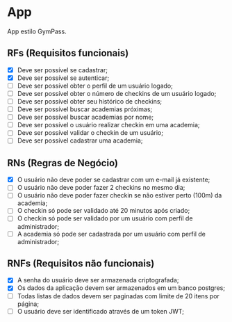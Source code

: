 # App

App estilo GymPass.

## RFs (Requisitos funcionais)

- [x] Deve ser possível se cadastrar;
- [x] Deve ser possível se autenticar;
- [ ] Deve ser possível obter o perfil de um usuário logado;
- [ ] Deve ser possível obter o número de checkins de um usuário logado;
- [ ] Deve ser possível obter seu histórico de checkins;
- [ ] Deve ser possível buscar academias próximas;
- [ ] Deve ser possível buscar academias por nome;
- [ ] Deve ser possível o usuário realizar checkin em uma academia;
- [ ] Deve ser possível validar o checkin de um usuário;
- [ ] Deve ser possível cadastrar uma academia;

## RNs (Regras de Negócio)

- [x] O usuário não deve poder se cadastrar com um e-mail já existente;
- [ ] O usuário não deve poder fazer 2 checkins no mesmo dia;
- [ ] O usuário não deve poder fazer checkin se não estiver perto (100m) da academia;
- [ ] O checkin só pode ser validado até 20 minutos após criado;
- [ ] O checkin só pode ser validado por um usuário com perfil de administrador;
- [ ] A academia só pode ser cadastrada por um usuário com perfil de administrador;

## RNFs (Requisitos não funcionais)

- [x] A senha do usuário deve ser armazenada criptografada;
- [x] Os dados da aplicação devem ser armazenados em um banco postgres;
- [ ] Todas listas de dados devem ser paginadas com limite de 20 itens por página;
- [ ] O usuário deve ser identificado através de um token JWT;